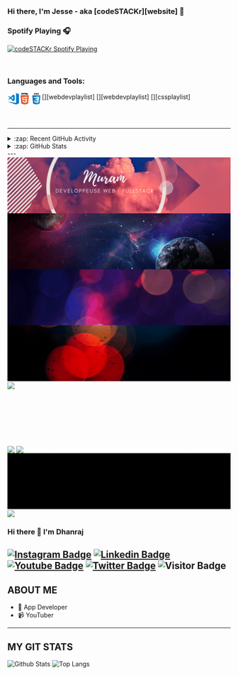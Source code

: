 ### Hi there, I'm Jesse - aka [codeSTACKr][website] 👋

### Spotify Playing 🎧

[<img src="https://now-playing-codestackr.vercel.app/api/spotify-playing" alt="codeSTACKr Spotify Playing" width="350" />](https://open.spotify.com/user/swyqyimdc12jajde4vpwd2x1b)

<br />

### Languages and Tools:

[<img align="left" alt="Visual Studio Code" width="26px" src="https://raw.githubusercontent.com/github/explore/80688e429a7d4ef2fca1e82350fe8e3517d3494d/topics/visual-studio-code/visual-studio-code.png" />][webdevplaylist]
[<img align="left" alt="HTML5" width="26px" src="https://raw.githubusercontent.com/github/explore/80688e429a7d4ef2fca1e82350fe8e3517d3494d/topics/html/html.png" />][webdevplaylist]
[<img align="left" alt="CSS3" width="26px" src="https://raw.githubusercontent.com/github/explore/80688e429a7d4ef2fca1e82350fe8e3517d3494d/topics/css/css.png" />][cssplaylist]

<br />
<br />

---

<details>
  <summary>:zap: Recent GitHub Activity</summary>
  
<!--START_SECTION:activity-->
1. ❌ Closed PR [#1](https://github.com/codeSTACKr/build-responsive-website/pull/1) in [codeSTACKr/build-responsive-website](https://github.com/codeSTACKr/build-responsive-website)
2. ❗️ Closed issue [#4](https://github.com/codeSTACKr/codestackr-vscode-theme/issues/4) in [codeSTACKr/codestackr-vscode-theme](https://github.com/codeSTACKr/codestackr-vscode-theme)
3. 🗣 Commented on [#4](https://github.com/codeSTACKr/codestackr-vscode-theme/issues/4) in [codeSTACKr/codestackr-vscode-theme](https://github.com/codeSTACKr/codestackr-vscode-theme)
4. 🎉 Merged PR [#7](https://github.com/codeSTACKr/codestackr-vscode-theme/pull/7) in [codeSTACKr/codestackr-vscode-theme](https://github.com/codeSTACKr/codestackr-vscode-theme)
5. ❗️ Closed issue [#6](https://github.com/codeSTACKr/codestackr-vscode-theme/issues/6) in [codeSTACKr/codestackr-vscode-theme](https://github.com/codeSTACKr/codestackr-vscode-theme)
<!--END_SECTION:activity-->

</details>

<details>
  <summary>:zap: GitHub Stats</summary>

  <img align="left" alt="codeSTACKr's GitHub Stats" src="https://github-readme-stats.codestackr.vercel.app/api?username=mur4m&show_icons=true&hide_border=true" />

</details>
---
<img align="center" src="https://raw.githubusercontent.com/mur4m/mur4m/main/cloud.png"/>
<img align="center" src="https://raw.githubusercontent.com/mur4m/mur4m/main/planets.gif"/>
<img align="center" src="https://raw.githubusercontent.com/mur4m/mur4m/main/bubbles.gif"/>
<img align="center" src="https://raw.githubusercontent.com/mur4m/mur4m/main/bubbles-red.gif"/>
<img align="center" src="https://raw.githubusercontent.com/mur4m/mur4m/main/bubbles-beige.gif"/>


<img align="center" src="https://raw.githubusercontent.com/mur4m/mur4m/main/techno-banner.gif"/>

<img align="center" src="https://raw.githubusercontent.com/mur4m/mur4m/main/web-dev.gif"/>

<img align="center" src="https://raw.githubusercontent.com/mur4m/mur4m/main/dev.gif"/>

<img align="center" src="https://raw.githubusercontent.com/mur4m/mur4m/main/shapes.gif"/>
<img align="center" src="https://raw.githubusercontent.com/mur4m/mur4m/main/dev-web.gif"/>

### Hi there 👋 I'm Dhanraj

[![Instagram Badge](https://img.shields.io/badge/-codingpotter-blueviolet?style=plastic-square&logo=instagram&logoColor=white&link=https://instagram.com/codingpotter/)](https://instagram.com/codingpotter)
[![Linkedin Badge](https://img.shields.io/badge/-dhanrajdc7-blue?style=plastic-square&logo=Linkedin&logoColor=white&link=https://www.linkedin.com/in/dhanrajdc7/)](https://www.linkedin.com/in/dhanrajdc7/)
[![Youtube Badge](https://img.shields.io/badge/-codingpotter-red?style=plastic-square&logo=youtube&logoColor=white&link=https://www.youtube.com/codingpotter)](https://www.youtube.com/codingpotter)
[![Twitter Badge](https://img.shields.io/badge/-codingpotter-blue?style=plastic-square&logo=twitter&logoColor=white&link=https://www.twitter.com/codingpotter)](https://www.twitter.com/codingpotter)
![Visitor Badge](https://visitor-badge.laobi.icu/badge?page_id=dhanrajdc7)
---
## ABOUT ME
- 📱 App Developer
- 📹 YouTuber
---
## MY GIT STATS
![Github Stats](https://github-readme-stats.vercel.app/api?username=dhanrajdc7&count_private=true&show_icons=true&include_all_commits=true)
![Top Langs](https://github-readme-stats.vercel.app/api/top-langs/?username=dhanrajdc7&hide=TeX&layout=compact)
